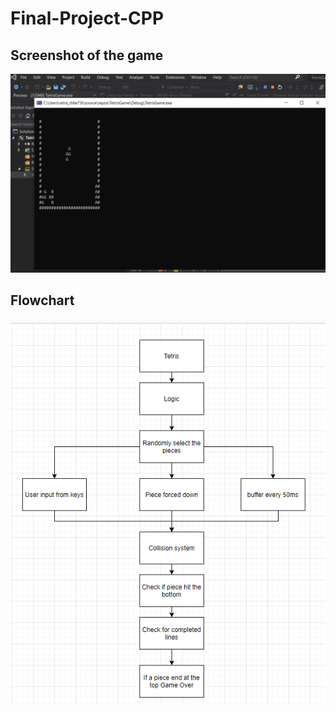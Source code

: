 # Final-Project-CPP
<h2>Screenshot of the game</h2>
<img src = "TestGame.png">
<h2>Flowchart</h2>
<img src = "Flowchart.png">
